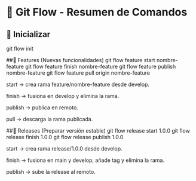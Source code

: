 # 🚀 Git Flow - Resumen de Comandos

## 🔹 Inicializar

git flow init

##🔹 Features (Nuevas funcionalidades)
git flow feature start nombre-feature
git flow feature finish nombre-feature
git flow feature publish nombre-feature
git flow feature pull origin nombre-feature

start → crea rama feature/nombre-feature desde develop.

finish → fusiona en develop y elimina la rama.

publish → publica en remoto.

pull → descarga la rama publicada.


##🔹 Releases (Preparar versión estable)
git flow release start 1.0.0
git flow release finish 1.0.0
git flow release publish 1.0.0


start → crea rama release/1.0.0 desde develop.

finish → fusiona en main y develop, añade tag y elimina la rama.

publish → sube la release al remoto.
